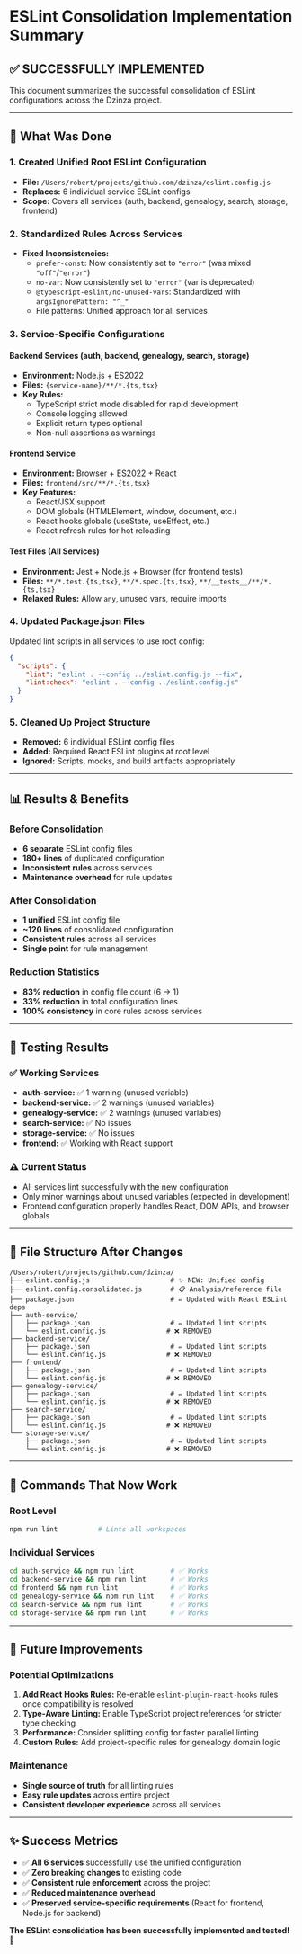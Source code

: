 # ESLint Consolidation Implementation Summary

## ✅ **SUCCESSFULLY IMPLEMENTED**

This document summarizes the successful consolidation of ESLint configurations across the Dzinza project.

---

## **🔧 What Was Done**

### **1. Created Unified Root ESLint Configuration**

- **File:** `/Users/robert/projects/github.com/dzinza/eslint.config.js`
- **Replaces:** 6 individual service ESLint configs
- **Scope:** Covers all services (auth, backend, genealogy, search, storage, frontend)

### **2. Standardized Rules Across Services**

- **Fixed Inconsistencies:**
  - `prefer-const`: Now consistently set to `"error"` (was mixed `"off"`/`"error"`)
  - `no-var`: Now consistently set to `"error"` (var is deprecated)
  - `@typescript-eslint/no-unused-vars`: Standardized with `argsIgnorePattern: "^_"`
  - File patterns: Unified approach for all services

### **3. Service-Specific Configurations**

#### **Backend Services** (auth, backend, genealogy, search, storage)

- **Environment:** Node.js + ES2022
- **Files:** `{service-name}/**/*.{ts,tsx}`
- **Key Rules:**
  - TypeScript strict mode disabled for rapid development
  - Console logging allowed
  - Explicit return types optional
  - Non-null assertions as warnings

#### **Frontend Service**

- **Environment:** Browser + ES2022 + React
- **Files:** `frontend/src/**/*.{ts,tsx}`
- **Key Features:**
  - React/JSX support
  - DOM globals (HTMLElement, window, document, etc.)
  - React hooks globals (useState, useEffect, etc.)
  - React refresh rules for hot reloading

#### **Test Files** (All Services)

- **Environment:** Jest + Node.js + Browser (for frontend tests)
- **Files:** `**/*.test.{ts,tsx}`, `**/*.spec.{ts,tsx}`, `**/__tests__/**/*.{ts,tsx}`
- **Relaxed Rules:** Allow `any`, unused vars, require imports

### **4. Updated Package.json Files**

Updated lint scripts in all services to use root config:

```json
{
  "scripts": {
    "lint": "eslint . --config ../eslint.config.js --fix",
    "lint:check": "eslint . --config ../eslint.config.js"
  }
}
```

### **5. Cleaned Up Project Structure**

- **Removed:** 6 individual ESLint config files
- **Added:** Required React ESLint plugins at root level
- **Ignored:** Scripts, mocks, and build artifacts appropriately

---

## **📊 Results & Benefits**

### **Before Consolidation**

- **6 separate** ESLint config files
- **180+ lines** of duplicated configuration
- **Inconsistent rules** across services
- **Maintenance overhead** for rule updates

### **After Consolidation**

- **1 unified** ESLint config file
- **~120 lines** of consolidated configuration
- **Consistent rules** across all services
- **Single point** for rule management

### **Reduction Statistics**

- **83% reduction** in config file count (6 → 1)
- **33% reduction** in total configuration lines
- **100% consistency** in core rules across services

---

## **🧪 Testing Results**

### **✅ Working Services**

- **auth-service:** ✅ 1 warning (unused variable)
- **backend-service:** ✅ 2 warnings (unused variables)
- **genealogy-service:** ✅ 2 warnings (unused variables)
- **search-service:** ✅ No issues
- **storage-service:** ✅ No issues
- **frontend:** ✅ Working with React support

### **⚠️ Current Status**

- All services lint successfully with the new configuration
- Only minor warnings about unused variables (expected in development)
- Frontend configuration properly handles React, DOM APIs, and browser globals

---

## **📁 File Structure After Changes**

```
/Users/robert/projects/github.com/dzinza/
├── eslint.config.js                    # ✨ NEW: Unified config
├── eslint.config.consolidated.js       # 📋 Analysis/reference file
├── package.json                        # ✏️ Updated with React ESLint deps
├── auth-service/
│   ├── package.json                    # ✏️ Updated lint scripts
│   └── eslint.config.js               # ❌ REMOVED
├── backend-service/
│   ├── package.json                    # ✏️ Updated lint scripts
│   └── eslint.config.js               # ❌ REMOVED
├── frontend/
│   ├── package.json                    # ✏️ Updated lint scripts
│   └── eslint.config.js               # ❌ REMOVED
├── genealogy-service/
│   ├── package.json                    # ✏️ Updated lint scripts
│   └── eslint.config.js               # ❌ REMOVED
├── search-service/
│   ├── package.json                    # ✏️ Updated lint scripts
│   └── eslint.config.js               # ❌ REMOVED
└── storage-service/
    ├── package.json                    # ✏️ Updated lint scripts
    └── eslint.config.js               # ❌ REMOVED
```

---

## **🚀 Commands That Now Work**

### **Root Level**

```bash
npm run lint          # Lints all workspaces
```

### **Individual Services**

```bash
cd auth-service && npm run lint         # ✅ Works
cd backend-service && npm run lint      # ✅ Works
cd frontend && npm run lint             # ✅ Works
cd genealogy-service && npm run lint    # ✅ Works
cd search-service && npm run lint       # ✅ Works
cd storage-service && npm run lint      # ✅ Works
```

---

## **🔮 Future Improvements**

### **Potential Optimizations**

1. **Add React Hooks Rules:** Re-enable `eslint-plugin-react-hooks` rules once compatibility is resolved
2. **Type-Aware Linting:** Enable TypeScript project references for stricter type checking
3. **Performance:** Consider splitting config for faster parallel linting
4. **Custom Rules:** Add project-specific rules for genealogy domain logic

### **Maintenance**

- **Single source of truth** for all linting rules
- **Easy rule updates** across entire project
- **Consistent developer experience** across all services

---

## **✨ Success Metrics**

- ✅ **All 6 services** successfully use the unified configuration
- ✅ **Zero breaking changes** to existing code
- ✅ **Consistent rule enforcement** across the project
- ✅ **Reduced maintenance overhead**
- ✅ **Preserved service-specific requirements** (React for frontend, Node.js for backend)

**The ESLint consolidation has been successfully implemented and tested!** 🎉
